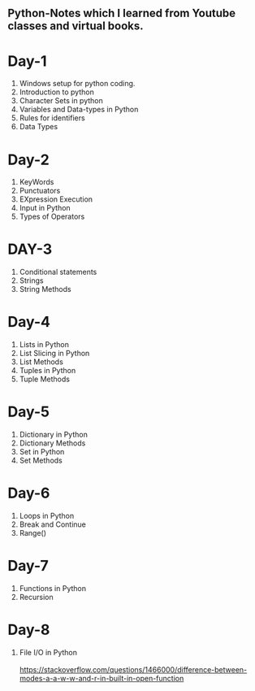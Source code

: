 ## Python-Notes which I learned from Youtube classes and virtual books. 
# Day-1
1. Windows setup for python coding.
2. Introduction to python
3. Character Sets in python
4. Variables and Data-types in Python 
5. Rules for identifiers
6. Data Types


# Day-2
1. KeyWords
2. Punctuators
3. EXpression Execution
4. Input in Python
5. Types of Operators


# DAY-3
1. Conditional statements
2. Strings
3. String Methods

# Day-4
1. Lists in Python
2. List Slicing in Python
3. List Methods
4. Tuples in Python
5. Tuple Methods

# Day-5
1. Dictionary in Python
2. Dictionary Methods
3. Set in Python
4. Set Methods

# Day-6
1. Loops in Python
2. Break and Continue
3. Range()

# Day-7
1. Functions in Python
2. Recursion

# Day-8
1. File I/O in Python<br><br>
https://stackoverflow.com/questions/1466000/difference-between-modes-a-a-w-w-and-r-in-built-in-open-function